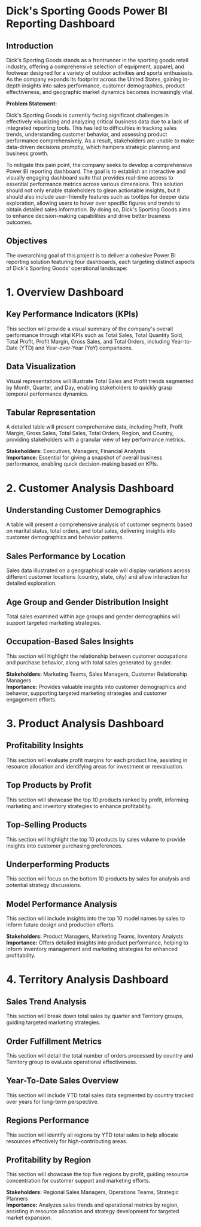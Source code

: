 # Dick's Sporting Goods Power BI Reporting Dashboard

## Introduction

Dick's Sporting Goods stands as a frontrunner in the sporting goods retail industry, offering a comprehensive selection of equipment, apparel, and footwear designed for a variety of outdoor activities and sports enthusiasts. As the company expands its footprint across the United States, gaining in-depth insights into sales performance, customer demographics, product effectiveness, and geographic market dynamics becomes increasingly vital.

**Problem Statement:**

Dick's Sporting Goods is currently facing significant challenges in effectively visualizing and analyzing critical business data due to a lack of integrated reporting tools. This has led to difficulties in tracking sales trends, understanding customer behavior, and assessing product performance comprehensively. As a result, stakeholders are unable to make data-driven decisions promptly, which hampers strategic planning and business growth.

To mitigate this pain point, the company seeks to develop a comprehensive Power BI reporting dashboard. The goal is to establish an interactive and visually engaging dashboard suite that provides real-time access to essential performance metrics across various dimensions. This solution should not only enable stakeholders to glean actionable insights, but it should also include user-friendly features such as tooltips for deeper data exploration, allowing users to hover over specific figures and trends to obtain detailed sales information. By doing so, Dick's Sporting Goods aims to enhance decision-making capabilities and drive better business outcomes.

## Objectives

The overarching goal of this project is to deliver a cohesive Power BI reporting solution featuring four dashboards, each targeting distinct aspects of Dick's Sporting Goods' operational landscape:

# 1. Overview Dashboard
## Key Performance Indicators (KPIs)
This section will provide a visual summary of the company's overall performance through vital KPIs such as Total Sales, Total Quantity Sold, Total Profit, Profit Margin, Gross Sales, and Total Orders, including Year-to-Date (YTD) and Year-over-Year (YoY) comparisons.

## Data Visualization
Visual representations will illustrate Total Sales and Profit trends segmented by Month, Quarter, and Day, enabling stakeholders to quickly grasp temporal performance dynamics.

## Tabular Representation
A detailed table will present comprehensive data, including Profit, Profit Margin, Gross Sales, Total Sales, Total Orders, Region, and Country, providing stakeholders with a granular view of key performance metrics.

**Stakeholders:** Executives, Managers, Financial Analysts  
**Importance:** Essential for giving a snapshot of overall business performance, enabling quick decision-making based on KPIs.

# 2. Customer Analysis Dashboard
## Understanding Customer Demographics
A table will present a comprehensive analysis of customer segments based on marital status, total orders, and total sales, delivering insights into customer demographics and behavior patterns.

## Sales Performance by Location
Sales data illustrated on a geographical scale will display variations across different customer locations (country, state, city) and allow interaction for detailed exploration.

## Age Group and Gender Distribution Insight
Total sales examined within age groups and gender demographics will support targeted marketing strategies.

## Occupation-Based Sales Insights
This section will highlight the relationship between customer occupations and purchase behavior, along with total sales generated by gender.

**Stakeholders:** Marketing Teams, Sales Managers, Customer Relationship Managers  
**Importance:** Provides valuable insights into customer demographics and behavior, supporting targeted marketing strategies and customer engagement efforts.

# 3. Product Analysis Dashboard
## Profitability Insights
This section will evaluate profit margins for each product line, assisting in resource allocation and identifying areas for investment or reevaluation.

## Top Products by Profit
This section will showcase the top 10 products ranked by profit, informing marketing and inventory strategies to enhance profitability.

## Top-Selling Products
This section will highlight the top 10 products by sales volume to provide insights into customer purchasing preferences.

## Underperforming Products
This section will focus on the bottom 10 products by sales for analysis and potential strategy discussions.

## Model Performance Analysis
This section will include insights into the top 10 model names by sales to inform future design and production efforts.

**Stakeholders:** Product Managers, Marketing Teams, Inventory Analysts  
**Importance:** Offers detailed insights into product performance, helping to inform inventory management and marketing strategies for enhanced profitability.

# 4. Territory Analysis Dashboard
## Sales Trend Analysis
This section will break down total sales by quarter and Territory groups, guiding targeted marketing strategies.

## Order Fulfillment Metrics
This section will detail the total number of orders processed by country and Territory group to evaluate operational effectiveness.

## Year-To-Date Sales Overview
This section will include YTD total sales data segmented by country tracked over years for long-term perspective.

## Regions Performance
This section will identify all regions by YTD total sales to help allocate resources effectively for high-contributing areas.

## Profitability by Region
This section will showcase the top five regions by profit, guiding resource concentration for customer support and marketing efforts.

**Stakeholders:** Regional Sales Managers, Operations Teams, Strategic Planners  
**Importance:** Analyzes sales trends and operational metrics by region, assisting in resource allocation and strategy development for targeted market expansion.
